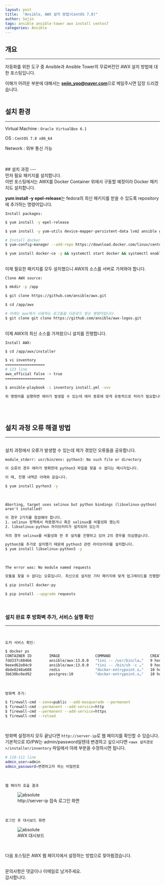 ```yaml
---
layout: post
title:  "Ansible, AWX 설치 방법(CentOS 7.8)"
author: Sejin
tags: ansible ansible-tower awx install centos7
categories: Ansible
---
```


## 개요
---
자동화를 위한 도구 중 Ansible과 Ansible Tower의 무료버전인 AWX 설치 방법에 대한 포스팅입니다.

이해가 어려운 부분에 대해서는 **sejin_yoo@naver.com**으로 메일주시면 답장 드리겠습니다.
<br>
<br> 
## 설치 환경
---
Virtual Machine : `Oracle VirtualBox 6.1`
  
OS : `CentOS 7.8 x86_64`
  
Network : 외부 통신 가능
  
  <br>
<br>
## 설치 과정
---
  
<br>
먼저 필요 패키지를 설치합니다.
<br>
이번 포스팅에서는 AWX를 Docker Container 위에서 구동할 예정이라 Docker 패키지도 설치합니다.
<br>

**yum install -y epel-release**는 fedora의 최신 패키지를 받을 수 있도록 repository에 추가하는 명령어입니다.
<br>

`Install packages:` 

```bash
$ yum install -y epel-release

$ yum install -y yum-utils device-mapper-persistent-data lvm2 ansible git python-devel python-pip python-docker-py vim-enhanced

# Install docker
$ yum-config-manager --add-repo https://download.docker.com/linux/centos/docker-ce.repo

$ yum install docker-ce -y && systemctl start docker && systemctl enable docker
```

<br>
이제 필요한 패키지를 모두 설치했으니 AWX의 소스를 서버로 가져와야 합니다.
<br>

`Clone AWX source:`

```bash
$ mkdir -p /app

$ git clone https://github.com/ansible/awx.git

$ cd /app/awx

# 아래는 awx에서 사용하는 로고들을 다운로드 받는 명령어입니다.
$ git clone git clone https://github.com/ansible/awx-logos.git
```

<br>
이제 AWX의 최신 소스를 가져왔으니 설치를 진행합니다.
<br>

`Install AWX:`

```bash
$ cd /app/awx/installer

$ vi inventory
==================
# 123 line
awx_official false -> true
==================

$ ansible-playbook -i inventory install.yml -vvv

위 명령어를 실행하면 에러가 발생할 수 있는데 에러 종류에 맞게 유동적으로 처리가 필요합니다. (환경마다 설치된 패키지가 다르기 때문에)
```

<br>

<br>

## 설치 과정 오류 해결 방법
---

<br>
설치 과정에서 오류가 발생할 수 있는데 제가 겪었던 오류들을 공유합니다.

<br>

`module_stderr: usr/bin/env: python3: No such file or directory`
```bash
이 오류의 경우 에러가 명확한데 python3 파일을 찾을 수 없다는 메시지입니다.

이 때, 진행 내역은 아래와 같습니다.

$ yum install pyrhon3 -y 
```

<br>

`Aborting, target uses selinux but python bindings (libselinux-python) aren't installed!`

```bash
이 경우 2가지를 점검해야 합니다.
1. selinux 정책에서 허용했거나 혹은 selinux를 비활성화 했는지
2. libselinux-python 라이브러리가 설치되어 있는지

저의 경우 selinux를 비활성화 한 후 설치를 진행하고 있어 2의 경우를 의심했습니다.

python3을 추가로 설치했기 때문에 python3 관련 라이브러리를 설치합니다.
$ yum install libselinux-python3 -y

```

<br>

`The error was: No module named requests`

```bash
모듈을 찾을 수 없다는 오류입니다. 최신으로 설치된 기타 패키지에 맞게 업그레이드를 진행합니다.

$ pip install docker-py

$ pip install --upgrade requests
```

<br>

### 설치 완료 후 방화벽 추가, 서비스 실행 확인
---
<br>

`도커 서비스 확인:`

```bash
$ docker ps
CONTAINER ID        IMAGE                COMMAND                  CREATED             STATUS              PORTS                  NAMES
7dd337c884b6        ansible/awx:13.0.0   "tini -- /usr/bin/la…"   9 hours ago         Up 9 hours          8052/tcp               awx_task
9eeed62e84c9        ansible/awx:13.0.0   "tini -- /bin/sh -c …"   9 hours ago         Up 9 hours          0.0.0.0:80->8052/tcp   awx_web
dbde0248a608        redis                "docker-entrypoint.s…"   10 hours ago        Up 9 hours          6379/tcp               awx_redis
3b630bc0ed92        postgres:10          "docker-entrypoint.s…"   10 hours ago        Up 9 hours          5432/tcp               awx_postgres

```
<br>

`방화벽 추가:`

```bash
$ firewall-cmd --zone=public --add-masquerade --permanent
$ firewall-cmd --permanent --add-service=http
$ firewall-cmd --permanent --add-service=https
$ firewall-cmd --reload
```

<br>

방화벽 설정까지 모두 끝났다면 `http://server-ip`로 웹 페이지를 확인할 수 있습니다.
<br>
기본적으로 ID/PW는 admin/password일텐데 변경하고 싶으시다면 `<awx 설치경로>/installer/inventory` 파일에서 아래 부분을 수정하시면 됩니다.
<br>

```bash
# 110-111 line
admin_user=admin
admin_password=변경하고자 하는 비밀번호

```
<br>

`웹 페이지 호출 결과`

<figure>
  <img data-action="zoom" src='{{ "/assets/img/ansible1.PNG" | relative_url }}' alt='absolute'>
  <figcaption>http://server-ip 접속 로그인 화면</figcaption>
</figure>

<br>

`로그인 후 대시보드 화면`

<figure>
  <img data-action="zoom" src='{{ "/assets/img/ansible2.PNG" | relative_url }}' alt='absolute'>
  <figcaption>AWX 대시보드</figcaption>
</figure>

<br>

다음 포스팅은 AWX 웹 페이지에서 설정하는 방법으로 찾아뵙겠습니다.


<br>
문의사항은 댓글이나 이메일로 남겨주세요.
<br>
감사합니다.
